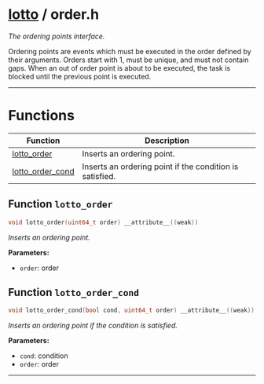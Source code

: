 #  [lotto](README.md) / order.h
_The ordering points interface._ 

Ordering points are events which must be executed in the order defined by their arguments. Orders start with 1, must be unique, and must not contain gaps. When an out of order point is about to be executed, the task is blocked until the previous point is executed. 

---
# Functions 

| Function | Description |
|---|---|
| [lotto_order](order.h.md#function-lotto_order) | Inserts an ordering point.  |
| [lotto_order_cond](order.h.md#function-lotto_order_cond) | Inserts an ordering point if the condition is satisfied.  |

##  Function `lotto_order`

```c
void lotto_order(uint64_t order) __attribute__((weak))
``` 
_Inserts an ordering point._ 




**Parameters:**

- `order`: order 




##  Function `lotto_order_cond`

```c
void lotto_order_cond(bool cond, uint64_t order) __attribute__((weak))
``` 
_Inserts an ordering point if the condition is satisfied._ 




**Parameters:**

- `cond`: condition 
- `order`: order 





---
